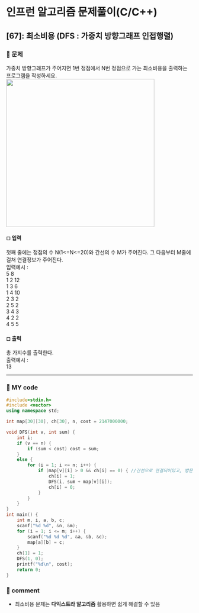 # 인프런 알고리즘 문제풀이(C/C++)

## [67]: 최소비용 (DFS : 가중치 방향그래프 인접행렬)

### 🌴 문제

가중치 방향그래프가 주어지면 1번 정점에서 N번 정점으로 가는 최소비용을 출력하는 프로그램을 작성하세요.
<img src="https://user-images.githubusercontent.com/49135797/120228855-ed71da80-c286-11eb-82d6-c781bc365a3e.png" width="400px"/>

#### ◻ 입력

첫째 줄에는 정점의 수 N(1<=N<=20)와 간선의 수 M가 주어진다. 그 다음부터 M줄에 걸쳐 연결정보가 주어진다.<br>
입력예시 : <br>
5 8<br>
1 2 12<br>
1 3 6<br>
1 4 10<br>
2 3 2<br>
2 5 2<br>
3 4 3<br>
4 2 2<br>
4 5 5

#### ◻ 출력

총 가지수를 출력한다.<br>
출력예시 : <br>
13

---

### 🤠 MY code

```c++
#include<stdio.h>
#include <vector>
using namespace std;

int map[30][30], ch[30], n, cost = 2147000000;

void DFS(int v, int sum) {
	int i;
	if (v == n) {
		if (sum < cost) cost = sum;
	}
	else {
		for (i = 1; i <= n; i++) {
			if (map[v][i] > 0 && ch[i] == 0) { //간선으로 연결되어있고, 방문안했는지 확인
				ch[i] = 1;
				DFS(i, sum + map[v][i]);
				ch[i] = 0;
			}
		}
	}
}
int main() {
	int m, i, a, b, c;
	scanf("%d %d", &n, &m);
	for (i = 1; i <= m; i++) {
		scanf("%d %d %d", &a, &b, &c);
		map[a][b] = c;
	}
	ch[1] = 1;
	DFS(1, 0);
	printf("%d\n", cost);
	return 0;
}
```

### 📙 comment

- 최소비용 문제는 **다익스트라 알고리즘** 활용하면 쉽게 해결할 수 있음
